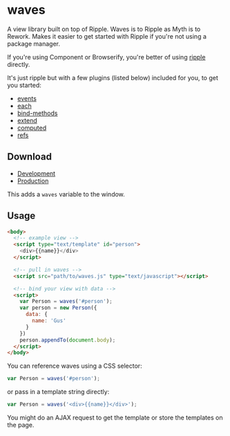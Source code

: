 # waves

A view library built on top of Ripple. Waves is to Ripple as Myth is to Rework. Makes it easier to get started with Ripple if you're not using a package manager.

If you're using Component or Browserify, you're better of using [ripple](https://github.com/ripplejs/ripple) directly.

It's just ripple but with a few plugins (listed below) included for you, to get you started:

* [events](https://github.com/ripplejs/events)
* [each](https://github.com/ripplejs/each)
* [bind-methods](https://github.com/ripplejs/bind-methods)
* [extend](https://github.com/ripplejs/extend)
* [computed](https://github.com/ripplejs/computed)
* [refs](https://github.com/ripplejs/refs)

## Download

* [Development](https://raw.githubusercontent.com/ripplejs/waves/master/dist/waves.js)
* [Production](https://raw.githubusercontent.com/ripplejs/waves/master/dist/waves.min.js)

This adds a `waves` variable to the window. 

## Usage

```html
<body>
  <!-- example view -->
  <script type="text/template" id="person">
    <div>{{name}}</div>
  </script>

  <!-- pull in waves -->
  <script src="path/to/waves.js" type="text/javascript"></script>

  <!-- bind your view with data -->
  <script>
    var Person = waves('#person');
    var person = new Person({
      data: {
        name: 'Gus'
      }
    })
    person.appendTo(document.body);
  </script>
</body>
```

You can reference waves using a CSS selector: 

```js
var Person = waves('#person');
```

or pass in a template string directly:

```js
var Person = waves('<div>{{name}}</div>');
```

You might do an AJAX request to get the template or store the templates on the page.
